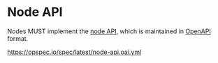 # Node API

Nodes MUST implement the [node API](node-api.oai.yml),
which is maintained in [OpenAPI](https://www.openapis.org) format.

<swagger>https://opspec.io/spec/latest/node-api.oai.yml</swagger>
